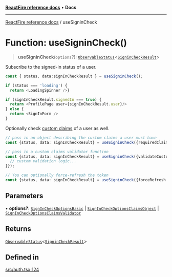 [**ReactFire reference docs**](../README.md) • **Docs**

***

[ReactFire reference docs](../README.md) / useSigninCheck

# Function: useSigninCheck()

> **useSigninCheck**(`options`?): [`ObservableStatus`](../type-aliases/ObservableStatus.md)\<[`SigninCheckResult`](../type-aliases/SigninCheckResult.md)\>

Subscribe to the signed-in status of a user.

```ts
const { status, data:signInCheckResult } = useSigninCheck();

if (status === 'loading') {
  return <LoadingSpinner />}

if (signInCheckResult.signedIn === true) {
  return <ProfilePage user={signInCheckResult.user}/>
} else {
  return <SignInForm />
}
```

Optionally check [custom claims](https://firebase.google.com/docs/auth/admin/custom-claims) of a user as well.

```ts
// pass in an object describing the custom claims a user must have
const {status, data: signInCheckResult} = useSigninCheck({requiredClaims: {admin: true}});

// pass in a custom claims validator function
const {status, data: signInCheckResult} = useSigninCheck({validateCustomClaims: (userClaims) => {
  // custom validation logic...
}});

// You can optionally force-refresh the token
const {status, data: signInCheckResult} = useSigninCheck({forceRefresh: true, requiredClaims: {admin: true}});
```

## Parameters

• **options?**: [`SignInCheckOptionsBasic`](../interfaces/SignInCheckOptionsBasic.md) \| [`SignInCheckOptionsClaimsObject`](../interfaces/SignInCheckOptionsClaimsObject.md) \| [`SignInCheckOptionsClaimsValidator`](../interfaces/SignInCheckOptionsClaimsValidator.md)

## Returns

[`ObservableStatus`](../type-aliases/ObservableStatus.md)\<[`SigninCheckResult`](../type-aliases/SigninCheckResult.md)\>

## Defined in

[src/auth.tsx:124](https://github.com/Synapski/reactfire/blob/main/src/auth.tsx#L124)
